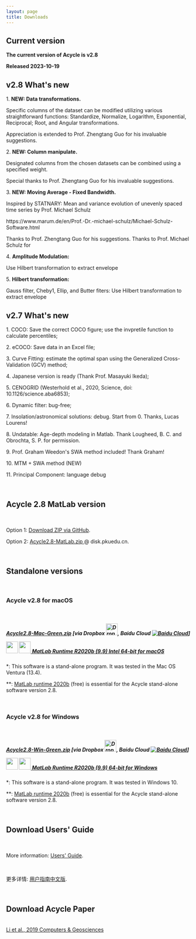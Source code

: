 ```yaml
---
layout: page
title: Downloads
--- 
```

<section id ="matlab">
<h2>Current version</h2>
<p><b>The current version of Acycle is v2.8
<p>Released 2023-10-19 </b>
<br />

<h2>v2.8 What's new</h2>

<p>	1. <b>NEW: Data transformations.</b> <p>Specific columns of the dataset can be modified utilizing various straightforward functions: Standardize, Normalize, Logarithm, Exponential, Reciprocal; Root, and Angular transformations. 
<p> Appreciation is extended to Prof. Zhengtang Guo for his invaluable suggestions.
<p>    2. <b>NEW: Column manipulate. </b>
<p>         Designated columns from the chosen datasets can be combined using a specified weight.
<p>         Special thanks to Prof. Zhengtang Guo for his invaluable suggestions.
<p>    3. <b>NEW: Moving Average - Fixed Bandwidth. </b>
<p>         Inspired by STATNARY: Mean and variance evolution of unevenly spaced time series by Prof. Michael Schulz
<p>         https://www.marum.de/en/Prof.-Dr.-michael-schulz/Michael-Schulz-Software.html
<p>         Thanks to Prof. Zhengtang Guo for his suggestions. Thanks to Prof. Michael Schulz for 
<p>    4. <b>Amplitude Modulation: </b> <p>Use Hilbert transformation to extract envelope
<p>    5. <b>Hilbert transformation: </b><p>Gauss filter, Cheby1, Ellip, and Butter fiters: Use Hilbert transformation to extract envelope
        
<h2>v2.7 What's new</h2>
<p>1. COCO: Save the correct COCO figure; use the invpretile function to calculate percentiles;</p>
<p>2. eCOCO: Save data in an Excel file;</p>
<p>3. Curve Fitting: estimate the optimal span using the Generalized Cross-Validation (GCV) method;</p>
<p>4. Japanese version is ready (Thank Prof. Masayuki Ikeda);</p>
<p>5. CENOGRID (Westerhold et al., 2020, Science, doi: 10.1126/science.aba6853);</p>
<p>6. Dynamic filter: bug-free;</p>
<p>7. Insolation/astronomical solutions: debug. Start from 0. Thanks, Lucas Lourens!</p>
<p>8. Undatable: Age-depth modeling in Matlab. Thank Lougheed, B. C. and Obrochta, S. P. for permission.</p>
<p>9. Prof. Graham Weedon's SWA method included! Thank Graham!</p>
<p>10. MTM + SWA method (NEW)</p>
<p>11. Principal Component: language debug</p>
<br />

</section>
<section id ="matlab">
        <h2>Acycle 2.8 MatLab version</h2>
        <br />
        <p> Option 1: <a href ="https://github.com/mingsongli/acycle/archive/master.zip"> Download ZIP via GitHub</a>.</p>
        <p> Option 2: <a href ="https://disk.pku.edu.cn:443/link/24BB93A6C1176A03B6EC3B14E5BC6330
Valid Until: 2027-11-01 23:59" target="_blank" rel="noopener noreferrer"> Acycle2.8-MatLab.zip </a> @ disk.pkuedu.cn.</p>
</section>
<br />
<section id ="standalone">
        <h2>Standalone versions</h2>
        <br />
        <h3>Acycle v2.8 for macOS</h3>
        <br />
        <h5><p><a href ="https://disk.pku.edu.cn:443/link/FE96C0D3179CC4FEA2667E0463BF15E9
Valid Until: 2027-11-01 23:59" target="_blank" rel="noopener noreferrer"> Acycle2.8-Mac-Green.zip</a> [via Dropbox <a href ="https://www.dropbox.com/sh/t53vjs539gmixnm/AAC0BqTR0U5xghKwuVc1Iwbma?dl=0" target="_blank" rel="noopener noreferrer"> <img src="https://img.icons8.com/color/48/000000/dropbox.png" alt= "Dropbox" class="rounded" height="32" width="32"></a>, Baidu Cloud <a href ="https://pan.baidu.com/s/14-xRzV_-BBrE6XfyR_71Nw" target="_blank" rel="noopener noreferrer"><img src="https://img.icons8.com/material/24/000000/baidu-cloud.png" alt= "Baidu Cloud" class="rounded"></a>] <p><img src="https://img.icons8.com/material/24/000000/xbox-cross.png" height="32" width="32"> <a href ="https://ssd.mathworks.com/supportfiles/downloads/R2020b/Release/5/deployment_files/installer/complete/maci64/MATLAB_Runtime_R2020b_Update_5_maci64.dmg.zip"> <img src="https://img.icons8.com/fluent/48/000000/matlab.png" height="32" width="32"> MatLab Runtime R2020b (9.9) Intel 64-bit for macOS</a> </p></h5>
        <p>*: This software is a stand-alone program. It was tested in the Mac OS Ventura (13.4).</p> <p>**: <a href ="https://www.mathworks.com/products/compiler/matlab-runtime.html" target="_blank" rel="noopener noreferrer"> MatLab runtime 2020b</a> (free) is essential for the Acycle stand-alone software version 2.8.</p>
        <br />
        <h3>Acycle v2.8 for Windows</h3>
        <br />
        <h5><p><a href ="https://disk.pku.edu.cn:443/link/8DD60B480F73CA344436CE3B0CACB582
Valid Until: 2027-11-01 23:59" target="_blank" rel="noopener noreferrer"> Acycle2.8-Win-Green.zip</a> [via Dropbox <a href ="https://www.dropbox.com/sh/t53vjs539gmixnm/AAC0BqTR0U5xghKwuVc1Iwbma?dl=0" target="_blank" rel="noopener noreferrer"><img src="https://img.icons8.com/color/48/000000/dropbox.png" alt= "Dropbox" class="rounded" height="32" width="32"></a>, Baidu Cloud <a href ="https://pan.baidu.com/s/14-xRzV_-BBrE6XfyR_71Nw" target="_blank" rel="noopener noreferrer"><img src="https://img.icons8.com/material/24/000000/baidu-cloud.png" alt= "Baidu Cloud" class="rounded"></a>]<p><img src="https://img.icons8.com/material/24/000000/xbox-cross.png" height="32" width="32"> <a href ="https://ssd.mathworks.com/supportfiles/downloads/R2020b/Release/5/deployment_files/installer/complete/win64/MATLAB_Runtime_R2020b_Update_5_win64.zip"> <img src="https://img.icons8.com/fluent/48/000000/matlab.png" height="32" width="32"> MatLab Runtime R2020b (9.9) 64-bit for Windows</a> </p></h5>

<p>*: This software is a stand-alone program. It was tested in Windows 10.</p>
<p>**: <a href ="https://www.mathworks.com/products/compiler/matlab-runtime.html" target="_blank" rel="noopener noreferrer"> MatLab runtime 2020b</a> (free) is essential for the Acycle stand-alone software version 2.8.</p>
</section>
<section id ="download">
<br />
        <h2>Download Users' Guide</h2>
        <br />
        <p>More information: <a href="https://acycle.org/manual/" target="_blank" rel="noopener noreferrer">Users' Guide</a>.</p>
        <br />
        <p>更多详情: <a href="https://acycle.org/manual/" target="_blank" rel="noopener noreferrer">用户指南中文版</a>.</p>
        <br />
        <h2>Download Acycle Paper </h2>
        <br />
        <a href="/docs/Li-et-al-2019-Acycle-software.pdf" target="_blank" rel="noopener noreferrer"> Li et al., 2019 Computers & Geosciences </a>
</section>
